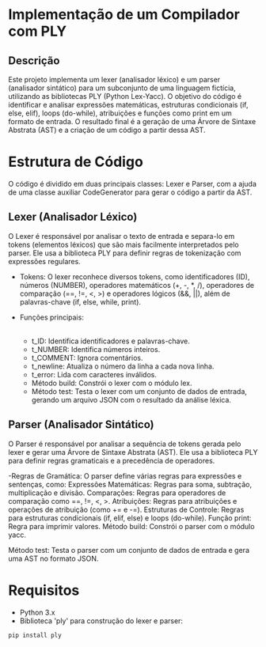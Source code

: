 # Implementação de um Compilador com PLY

## Descrição
Este projeto implementa um lexer (analisador léxico) e um parser (analisador sintático) para um subconjunto de uma linguagem fictícia, utilizando as bibliotecas PLY (Python Lex-Yacc). O objetivo do código é identificar e analisar expressões matemáticas, estruturas condicionais (if, else, elif), loops (do-while), atribuições e funções como print em um formato de entrada. O resultado final é a geração de uma Árvore de Sintaxe Abstrata (AST) e a criação de um código a partir dessa AST.

# Estrutura de Código
O código é dividido em duas principais classes: Lexer e Parser, com a ajuda de uma classe auxiliar CodeGenerator para gerar o código a partir da AST.

## Lexer (Analisador Léxico)
O Lexer é responsável por analisar o texto de entrada e separa-lo em tokens (elementos léxicos) que são mais facilmente interpretados pelo parser. Ele usa a biblioteca PLY para definir regras de tokenização com expressões regulares.

- Tokens: O lexer reconhece diversos tokens, como identificadores (ID), números (NUMBER), operadores matemáticos (+, -, *, /), operadores de comparação (==, !=, <, >) e operadores lógicos (&&, ||), além de palavras-chave (if, else, while, print).

<ul>
  <li>
    Funções principais:
  </li>
  <br>
  <ul>
    <li>t_ID: Identifica identificadores e palavras-chave.</li>
    <li>t_NUMBER: Identifica números inteiros.</li>
    <li>t_COMMENT: Ignora comentários.</li>
    <li>t_newline: Atualiza o número da linha a cada nova linha.</li>
    <li>t_error: Lida com caracteres inválidos.</li>
    <li>Método build: Constrói o lexer com o módulo lex.</li>
    <li>Método test: Testa o lexer com um conjunto de dados de entrada, gerando um arquivo JSON com o resultado da análise     léxica.</li>
  </ul>
</ul>

## Parser (Analisador Sintático)
O Parser é responsável por analisar a sequência de tokens gerada pelo lexer e gerar uma Árvore de Sintaxe Abstrata (AST). Ele usa a biblioteca PLY para definir regras gramaticais e a precedência de operadores.

-Regras de Gramática: O parser define várias regras para expressões e sentenças, como:
Expressões Matemáticas: Regras para soma, subtração, multiplicação e divisão.
Comparações: Regras para operadores de comparação como ==, !=, <, >.
Atribuições: Regras para atribuições e operações de atribuição (como += e -=).
Estruturas de Controle: Regras para estruturas condicionais (if, elif, else) e loops (do-while).
Função print: Regra para imprimir valores.
Método build: Constrói o parser com o módulo yacc.

Método test: Testa o parser com um conjunto de dados de entrada e gera uma AST no formato JSON.

# Requisitos
- Python 3.x
- Biblioteca 'ply' para construção do lexer e parser:
```bash
pip install ply
```
